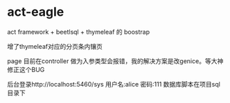 # act-eagle
act framework + beetlsql + thymeleaf 的 boostrap

增了thymeleaf对应的分页条内镶页

page<T> 目前在controller 做为入参类型会报错，我的解决方案是改genice。等大神修正这个BUG

后台登录http://localhost:5460/sys
用户名:alice
密码:111
数据库脚本在项目sql目录下
  
